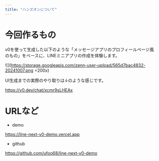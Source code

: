 ```yaml
---
title: "ハンズオンについて"
---
```


# 今回作るもの

v0を使って生成した以下のような「メッセージアプリのプロフィールページ風のもの」をベースに、LINEミニアプリの作成を体験します。

![](https://storage.googleapis.com/zenn-user-upload/565d7bac4832-20241007.png =200x)

UI生成までの実際のやり取りは↓のような感じです。

https://v0.dev/chat/xcmr9sLHEAx

# URLなど

- demo

https://line-next-v0-demo.vercel.app

- github

https://github.com/ufoo68/line-next-v0-demo